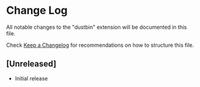 # Change Log

All notable changes to the "dustbin" extension will be documented in this file.

Check [Keep a Changelog](http://keepachangelog.com/) for recommendations on how to structure this file.

## [Unreleased]

- Initial release
